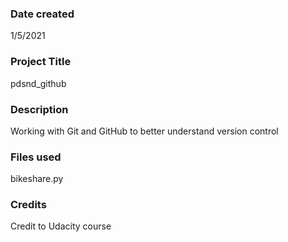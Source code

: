 ### Date created
1/5/2021

### Project Title
pdsnd_github

### Description
Working with Git and GitHub to better understand version control

### Files used
bikeshare.py

### Credits
Credit to Udacity course
